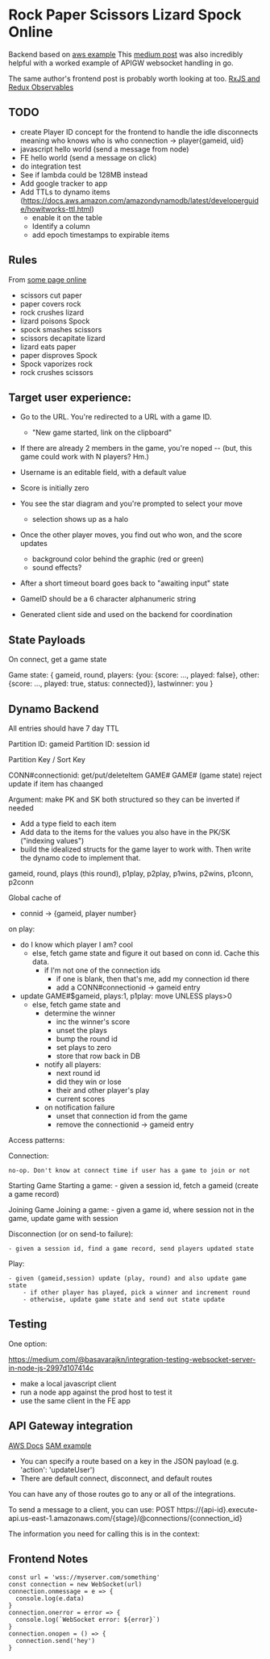 # Rock Paper Scissors Lizard Spock Online

Backend based on [aws example](https://github.com/aws-samples/simple-websockets-chat-app)
This [medium post](https://medium.com/@techinscribed/authenticated-serverless-websockets-using-api-gateway-golang-lambda-6e661216638) was also incredibly helpful with a worked example of APIGW websocket handling in go. 

The same author's frontend post is probably worth looking at too. [RxJS and Redux Observables](https://techinscribed.com/websocket-connection-reconnection-rxjs-redux-observable/?utm_source=medium&utm_medium=Referral&utm_campaign=guest_blogging)

## TODO

* create Player ID concept for the frontend to handle the idle disconnects meaning who knows who is who
	connection -> player{gameid, uid}
* javascript hello world (send a message from node)
* FE hello world (send a message on click)
* do integration test
* See if lambda could be 128MB instead
* Add google tracker to app
* Add TTLs to dynamo items (https://docs.aws.amazon.com/amazondynamodb/latest/developerguide/howitworks-ttl.html)
	* enable it on the table
	* Identify a column
	* add epoch timestamps to expirable items

## Rules

From [some page online](https://dodona.ugent.be/en/exercises/1647887074/)

* scissors cut paper
* paper covers rock
* rock crushes lizard
* lizard poisons Spock
* spock smashes scissors
* scissors decapitate lizard
* lizard eats paper
* paper disproves Spock
* Spock vaporizes rock
* rock crushes scissors


## Target user experience:

* Go to the URL. You're redirected to a URL with a game ID.
	* "New game started, link on the clipboard"
* If there are already 2 members in the game, you're noped -- (but, this game could work with N players? Hm.)
* Username is an editable field, with a default value
* Score is initially zero
* You see the star diagram and you're prompted to select your move
	* selection shows up as a halo
* Once the other player moves, you find out who won, and the score updates
	* background color behind the graphic (red or green)
	* sound effects?
* After a short timeout board goes back to "awaiting input" state

* GameID should be a 6 character alphanumeric string
* Generated client side and used on the backend for coordination


## State Payloads

On connect, get a game state

Game state:
{ gameid, round, players: {you: {score: ..., played: false}, other: {score: ..., played: true, status: connected}}, lastwinner: you }

## Dynamo Backend

All entries should have 7 day TTL

Partition ID: gameid
Partition ID: session id

Partition Key / Sort Key

CONN#connectionid: get/put/deleteItem
GAME#<gameid>
 GAME#<gameid> (game state) reject update if item has chaanged

Argument: make PK and SK both structured so they can be inverted if needed
    
- Add a type field to each item
- Add data to the items for the values you also have in the PK/SK ("indexing values")
- build the idealized structs for the game layer to work with. Then write the dynamo code to implement that.

gameid, round, plays (this round), p1play, p2play, p1wins, p2wins, p1conn, p2conn

Global cache of
 - connid -> {gameid, player number}

on play:
  - do I know which player I am? cool
  	- else, fetch game state and figure it out based on conn id. Cache this data.
		- if I'm not one of the connection ids
			- if one is blank, then that's me, add my connection id there
			- add a CONN#connectionid -> gameid entry
  - update GAME#$gameid, plays:1, p1play: move UNLESS plays>0
  	- else, fetch game state and 
		- determine the winner
			- inc the winner's score
			- unset the plays
			- bump the round id
			- set plays to zero
			- store that row back in DB
		- notify all players:
			- next round id
			- did they win or lose
			- their and other player's play
			- current scores
		- on notification failure
			- unset that connection id from the game
			- remove the connectionid -> gameid entry

Access patterns:

Connection:

	no-op. Don't know at connect time if user has a game to join or not

Starting Game
	Starting a game:
	- given a session id, fetch a gameid (create a game record)

Joining Game
	Joining a game:
	- given a game id, where session not in the game, update game with session

Disconnection (or on send-to failure):

	- given a session id, find a game record, send players updated state

Play:

	- given (gameid,session) update (play, round) and also update game state
		- if other player has played, pick a winner and increment round
		- otherwise, update game state and send out state update

## Testing

One option:

https://medium.com/@basavarajkn/integration-testing-websocket-server-in-node-js-2997d107414c

- make a local javascript client
- run a node app against the prod host to test it
- use the same client in the FE app

## API Gateway integration

[AWS Docs](https://docs.aws.amazon.com/apigateway/latest/developerguide/apigateway-websocket-api-overview.html)
[SAM example](https://github.com/aws-samples/simple-websockets-chat-app)

* You can specify a route based on a key in the JSON payload (e.g. 'action': 'updateUser')
* There are default connect, disconnect, and default routes

You can have any of those routes go to any or all of the integrations.

To send a message to a client, you can use:
POST https://{api-id}.execute-api.us-east-1.amazonaws.com/{stage}/@connections/{connection_id}

The information you need for calling this is in the context:

## Frontend Notes

	const url = 'wss://myserver.com/something'
	const connection = new WebSocket(url)
	connection.onmessage = e => {
	  console.log(e.data)
	}
	connection.onerror = error => {
	  console.log(`WebSocket error: ${error}`)
	}
	connection.onopen = () => {
	  connection.send('hey')
	}
